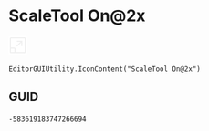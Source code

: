 # ScaleTool On@2x
![](/img/ScaleTool%20On@2x.png)

``` CSharp
EditorGUIUtility.IconContent("ScaleTool On@2x")
```
## GUID
```
-583619183747266694
```
